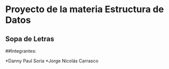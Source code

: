 # Proyecto de la materia Estructura de Datos 

## Sopa de Letras

##Integrantes:

*Danny Paul Soria
*Jorge Nicolás Carrasco

